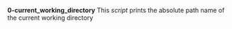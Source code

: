 **0-current_working_directory**
This _script_ prints the absolute path name of the current working directory

